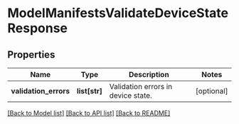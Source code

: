 # ModelManifestsValidateDeviceStateResponse

## Properties
Name | Type | Description | Notes
------------ | ------------- | ------------- | -------------
**validation_errors** | **list[str]** | Validation errors in device state. | [optional] 

[[Back to Model list]](../README.md#documentation-for-models) [[Back to API list]](../README.md#documentation-for-api-endpoints) [[Back to README]](../README.md)


